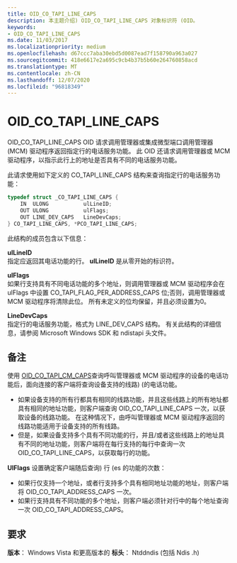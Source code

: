 ```yaml
---
title: OID_CO_TAPI_LINE_CAPS
description: 本主题介绍) OID_CO_TAPI_LINE_CAPS 对象标识符 (OID。
keywords:
- OID_CO_TAPI_LINE_CAPS
ms.date: 11/03/2017
ms.localizationpriority: medium
ms.openlocfilehash: d67ccc7aba30ebd5d0087ead7f158790a963a027
ms.sourcegitcommit: 418e6617e2a695c9cb4b37b5b60e264760858acd
ms.translationtype: MT
ms.contentlocale: zh-CN
ms.lasthandoff: 12/07/2020
ms.locfileid: "96818349"
---
```

# <a name="oid_co_tapi_line_caps"></a>OID_CO_TAPI_LINE_CAPS

OID_CO_TAPI_LINE_CAPS OID 请求调用管理器或集成微型端口调用管理器 (MCM) 驱动程序返回指定行的电话服务功能。 此 OID 还请求调用管理器或 MCM 驱动程序，以指示此行上的地址是否具有不同的电话服务功能。

此请求使用如下定义的 CO_TAPI_LINE_CAPS 结构来查询指定行的电话服务功能：

```c++
typedef struct _CO_TAPI_LINE_CAPS {
    IN  ULONG           ulLineID;
    OUT ULONG           ulFlags;
    OUT LINE_DEV_CAPS   LineDevCaps;
} CO_TAPI_LINE_CAPS, *PCO_TAPI_LINE_CAPS;
``` 

此结构的成员包含以下信息：

**ulLineID**  
指定应返回其电话功能的行。 **ulLineID** 是从零开始的标识符。

**ulFlags**  
如果行支持具有不同电话功能的多个地址，则调用管理器或 MCM 驱动程序会在 ulFlags 中设置 CO_TAPI_FLAG_PER_ADDRESS_CAPS 位;否则，调用管理器或 MCM 驱动程序将清除此位。 所有未定义的位均保留，并且必须设置为0。

**LineDevCaps**  
指定行的电话服务功能，格式为 LINE_DEV_CAPS 结构。 有关此结构的详细信息，请参阅 Microsoft Windows SDK 和 ndistapi 头文件。

## <a name="remarks"></a>备注

使用 [OID_CO_TAPI_CM_CAPS](oid-co-tapi-cm-caps.md)查询呼叫管理器或 MCM 驱动程序的设备的电话功能后，面向连接的客户端将查询设备支持的线路)  (的电话功能。

- 如果设备支持的所有行都具有相同的线路功能，并且这些线路上的所有地址都具有相同的地址功能，则客户端查询 OID_CO_TAPI_LINE_CAPS 一次，以获取设备的线路功能。 在这种情况下，由呼叫管理器或 MCM 驱动程序返回的线路功能适用于设备支持的所有线路。
- 但是，如果设备支持多个具有不同功能的行，并且/或者这些线路上的地址具有不同的地址功能，则客户端将在每行支持的每行中查询一次 OID_CO_TAPI_LINE_CAPS，以获取每行的功能。

**UlFlags** 设置确定客户端随后查询) 行 (es 的功能的次数：

- 如果行仅支持一个地址，或者行支持多个具有相同地址功能的地址，则客户端将 OID_CO_TAPI_ADDRESS_CAPS 一次。
- 如果行支持具有不同功能的多个地址，则客户端必须针对行中的每个地址查询一次 OID_CO_TAPI_ADDRESS_CAPS。

## <a name="requirements"></a>要求

**版本**： Windows Vista 和更高版本的 **标头**： Ntddndis (包括 Ndis .h) 

